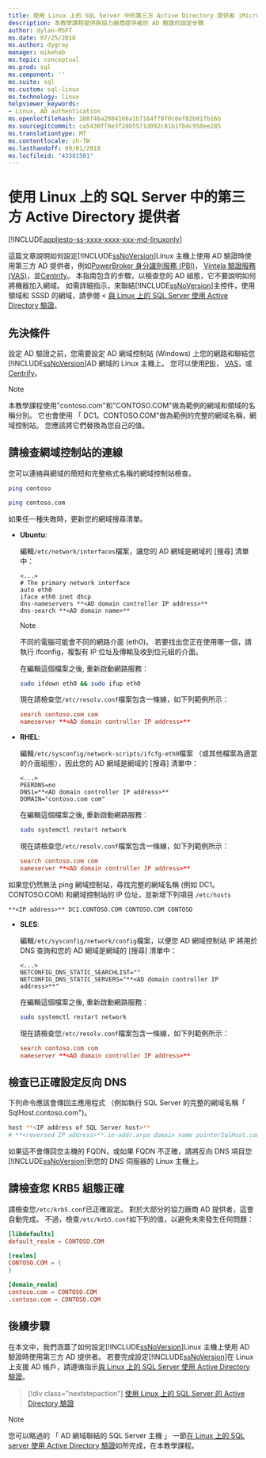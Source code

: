 ```yaml
---
title: 使用 Linux 上的 SQL Server 中的第三方 Active Directory 提供者 |Microsoft Docs
description: 本教學課程提供與協力廠商提供者的 AD 驗證的設定步驟
author: dylan-MSFT
ms.date: 07/25/2018
ms.author: dygray
manager: mikehab
ms.topic: conceptual
ms.prod: sql
ms.component: ''
ms.suite: sql
ms.custom: sql-linux
ms.technology: linux
helpviewer_keywords:
- Linux, AD authentication
ms.openlocfilehash: 288f46a2084166a1b7164ff8f0c0ef82b81fb16b
ms.sourcegitcommit: ca5430ff8e3f20b5571d092c81b1fb4c950ee285
ms.translationtype: MT
ms.contentlocale: zh-TW
ms.lasthandoff: 09/01/2018
ms.locfileid: "43381501"
---
```

# <a name="use-third-party-active-directory-providers-with-sql-server-on-linux"></a>使用 Linux 上的 SQL Server 中的第三方 Active Directory 提供者

[!INCLUDE[appliesto-ss-xxxx-xxxx-xxx-md-linuxonly](../includes/appliesto-ss-xxxx-xxxx-xxx-md-linuxonly.md)]

這篇文章說明如何設定[!INCLUDE[ssNoVersion](../includes/ssnoversion-md.md)]Linux 主機上使用 AD 驗證時使用第三方 AD 提供者，例如[PowerBroker 身分識別服務 (PBI)](https://www.beyondtrust.com/)， [Vintela 驗證服務 (VAS)](https://www.oneidentity.com/products/authentication-services/)，並[Centrify](https://www.centrify.com/)。 本指南包含的步驟，以檢查您的 AD 組態，它不要說明如何將機器加入網域。 如需詳細指示，來聯結[!INCLUDE[ssNoVersion](../includes/ssnoversion-md.md)]主控件，使用領域和 SSSD 的網域，請參閱 <<c2> [ 與 Linux 上的 SQL Server 使用 Active Directory 驗證](sql-server-linux-active-directory-authentication.md)。

## <a name="prerequisites"></a>先決條件

設定 AD 驗證之前，您需要設定 AD 網域控制站 (Windows) 上您的網路和聯結您[!INCLUDE[ssNoVersion](../includes/ssnoversion-md.md)]AD 網域的 Linux 主機上。 您可以使用[PBI](https://www.beyondtrust.com/)， [VAS](https://www.oneidentity.com/products/authentication-services/)，或[Centrify](https://www.centrify.com/)。

> [!NOTE]
>
>本教學課程使用"contoso.com"和"CONTOSO.COM"做為範例的網域和領域的名稱分別。 它也會使用 「 DC1。CONTOSO.COM"做為範例的完整的網域名稱，網域控制站。 您應該將它們替換為您自己的值。

## <a name="check-connection-to-domain-controller"></a>請檢查網域控制站的連線

您可以連絡與網域的簡短和完整格式名稱的網域控制站檢查。

   ```bash
   ping contoso

   ping contoso.com
   ```

   如果任一種失敗時，更新您的網域搜尋清單。

   - **Ubuntu**:

     編輯`/etc/network/interfaces`檔案，讓您的 AD 網域是網域的 [搜尋] 清單中： 

     ```/etc/network/interfaces
     <...>
     # The primary network interface
     auto eth0
     iface eth0 inet dhcp
     dns-nameservers **<AD domain controller IP address>**
     dns-search **<AD domain name>**
     ```

     > [!NOTE]
     > 不同的電腦可能會不同的網路介面 (eth0)。 若要找出您正在使用哪一個，請執行 ifconfig，複製有 IP 位址及傳輸及收到位元組的介面。

     在編輯這個檔案之後, 重新啟動網路服務：

     ```bash
     sudo ifdown eth0 && sudo ifup eth0
     ```

     現在請檢查您`/etc/resolv.conf`檔案包含一條線，如下列範例所示：  

     ```/etc/resolv.conf
     search contoso.com com  
     nameserver **<AD domain controller IP address>**
     ```

   - **RHEL**:

     編輯`/etc/sysconfig/network-scripts/ifcfg-eth0`檔案 （或其他檔案為適當的介面組態），因此您的 AD 網域是網域的 [搜尋] 清單中：

     ```/etc/sysconfig/network-scripts/ifcfg-eth0
     <...>
     PEERDNS=no
     DNS1=**<AD domain controller IP address>**
     DOMAIN="contoso.com com"
     ```

     在編輯這個檔案之後, 重新啟動網路服務：

     ```bash
     sudo systemctl restart network
     ```

     現在請檢查您`/etc/resolv.conf`檔案包含一條線，如下列範例所示：  

     ```/etc/resolv.conf
     search contoso.com com  
     nameserver **<AD domain controller IP address>**
     ```

   如果您仍然無法 ping 網域控制站，尋找完整的網域名稱 (例如 DC1。CONTOSO.COM) 和網域控制站的 IP 位址，並新增下列項目 `/etc/hosts`

   ```/etc/hosts
   **<IP address>** DC1.CONTOSO.COM CONTOSO.COM CONTOSO
   ```

   - **SLES**:

     編輯`/etc/sysconfig/network/config`檔案，以便您 AD 網域控制站 IP 將用於 DNS 查詢和您的 AD 網域是網域的 [搜尋] 清單中：

     ```/etc/sysconfig/network/config
     <...>
     NETCONFIG_DNS_STATIC_SEARCHLIST=""
     NETCONFIG_DNS_STATIC_SERVERS="**<AD domain controller IP address>**"
     ```

     在編輯這個檔案之後, 重新啟動網路服務：
     ```bash
     sudo systemctl restart network
     ```

     現在請檢查您`/etc/resolv.conf`檔案包含一條線，如下列範例所示：

     ```/etc/resolv.conf
     search contoso.com com
     nameserver **<AD domain controller IP address>**
     ```

## <a name="check-reverse-dns-is-properly-configured"></a>檢查已正確設定反向 DNS

下列命令應該會傳回主應用程式 （例如執行 SQL Server 的完整的網域名稱「 SqlHost.contoso.com")。

   ```bash
   host **<IP address of SQL Server host>**
   # **<reversed IP address>**.in-addr.arpa domain name pointerSqlHost.contoso.com.
   ```

   如果這不會傳回您主機的 FQDN，或如果 FQDN 不正確，請將反向 DNS 項目您[!INCLUDE[ssNoVersion](../includes/ssnoversion-md.md)]到您的 DNS 伺服器的 Linux 主機上。

## <a name="check-your-krb5-configuration-is-correct"></a>請檢查您 KRB5 組態正確

請檢查您`/etc/krb5.conf`已正確設定。 對於大部分的協力廠商 AD 提供者，這會自動完成。 不過，檢查`/etc/krb5.conf`如下列的值，以避免未來發生任何問題：

   ```/etc/krb5.conf
   [libdefaults]
   default_realm = CONTOSO.COM

   [realms]
   CONTOSO.COM = {
   }

   [domain_realm]
   contoso.com = CONTOSO.COM
   .contoso.com = CONTOSO.COM
   ```

## <a name="next-steps"></a>後續步驟

在本文中，我們涵蓋了如何設定[!INCLUDE[ssNoVersion](../includes/ssnoversion-md.md)]Linux 主機上使用 AD 驗證時使用第三方 AD 提供者。 若要完成設定[!INCLUDE[ssNoVersion](../includes/ssnoversion-md.md)]在 Linux 上支援 AD 帳戶，請遵循指示[與 Linux 上的 SQL Server 使用 Active Directory 驗證](sql-server-linux-active-directory-authentication.md)。

> [!div class="nextstepaction"]
> [使用 Linux 上的 SQL Server 的 Active Directory 驗證](sql-server-linux-active-directory-authentication.md)

> [!NOTE]
>
> 您可以略過的 「 AD 網域聯結的 SQL Server 主機 」 一節[在 Linux 上的 SQL server 使用 Active Directory 驗證](sql-server-linux-active-directory-authentication.md)如所完成，在本教學課程。